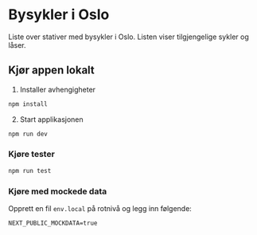 # Bysykler i Oslo
Liste over stativer med bysykler i Oslo. Listen viser tilgjengelige sykler og låser.

## Kjør appen lokalt
1. Installer avhengigheter
```bash
npm install
```
2. Start applikasjonen
```bash
npm run dev
```


### Kjøre tester

```bash
npm run test
```

### Kjøre med mockede data
Opprett en fil `env.local` på rotnivå og legg inn følgende:

`NEXT_PUBLIC_MOCKDATA=true`
